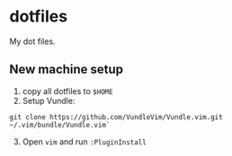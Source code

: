 # dotfiles

My dot files.

## New machine setup

1. copy all dotfiles to `$HOME`
2. Setup Vundle:
```
git clone https://github.com/VundleVim/Vundle.vim.git ~/.vim/bundle/Vundle.vim`
```
3. Open `vim` and run `:PluginInstall`
